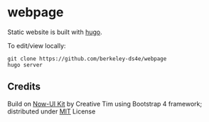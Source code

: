 # webpage

Static website is built with [hugo](https://gohugo.io/).  

To edit/view locally:

```
git clone https://github.com/berkeley-ds4e/webpage
hugo server
```

## Credits 

Build on [Now-UI Kit](https://demos.creative-tim.com/now-ui-kit/) by Creative Tim using Bootstrap 4 framework; distributed under [MIT](https://spdx.org/licenses/MIT.html) License
